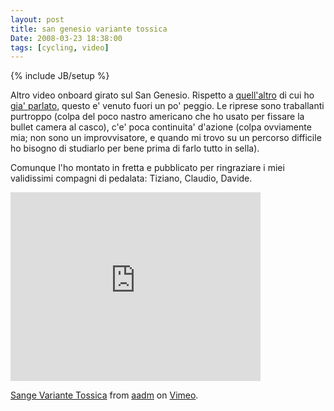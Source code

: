 ```yaml
---
layout: post
title: san genesio variante tossica
Date: 2008-03-23 18:38:00
tags: [cycling, video]
---
```

{% include JB/setup %} 

Altro video onboard girato sul San Genesio. Rispetto a [quell'altro](http://www.vimeo.com/772088) di cui ho [gia' parlato](http://aadm.calepin.co/san-genesio-classic-trail-the-video.html), questo e' venuto fuori un po' peggio. Le riprese sono traballanti purtroppo (colpa del poco nastro americano che ho usato per fissare la bullet camera al casco), c'e' poca continuita' d'azione (colpa ovviamente mia; non sono un improvvisatore, e quando mi trovo su un percorso difficile ho bisogno di studiarlo per bene prima di farlo tutto in sella).  
  
Comunque l'ho montato in fretta e pubblicato per ringraziare i miei validissimi compagni di pedalata: Tiziano, Claudio, Davide.  
  
<iframe src="http://player.vimeo.com/video/812655?title=0&amp;byline=0&amp;portrait=0" width="400" height="302" frameborder="0" > </iframe>

<p><a href="http://vimeo.com/812655">Sange Variante Tossica</a> from <a href="http://vimeo.com/aadm">aadm</a> on <a href="http://vimeo.com">Vimeo</a>.</p>
